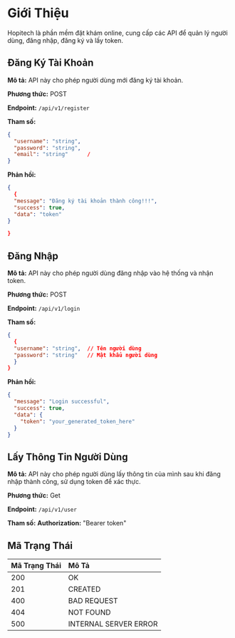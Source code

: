 # Giới Thiệu

Hopitech là phần mềm đặt khám online, cung cấp các API để quản lý người dùng, đăng nhập, đăng ký và lấy token.

## Đăng Ký Tài Khoản

**Mô tả:** API này cho phép người dùng mới đăng ký tài khoản.

**Phương thức:** POST

**Endpoint:** `/api/v1/register`

**Tham số:**
```json
{
  "username": "string",  
  "password": "string", 
  "email": "string"      /
}
```
**Phản hồi:**
```json
{
  {
  "message": "Đăng ký tài khoản thành công!!!",
  "success": true,
  "data": "token"
}

}
```
## Đăng Nhập

**Mô tả:** API này cho phép người dùng đăng nhập vào hệ thống và nhận token.

**Phương thức:** POST

**Endpoint:** `/api/v1/login`

**Tham số:**
```json
{
  {
  "username": "string",  // Tên người dùng
  "password": "string"   // Mật khẩu người dùng
  }
}
```
**Phản hồi:**
```json
{
  "message": "Login successful",
  "success": true,
  "data": {
    "token": "your_generated_token_here"
  }
}
```

## Lấy Thông Tin Người Dùng

**Mô tả:** API này cho phép người dùng lấy thông tin của mình sau khi đăng nhập thành công, sử dụng token để xác thực.

**Phương thức:** Get

**Endpoint:** `/api/v1/user`

**Tham số:**
**Authorization:** "Bearer token"

## Mã Trạng Thái


| Mã Trạng Thái | Mô Tả |
| :--- | :--- |
| 200 | OK |
| 201 | CREATED |
| 400 | BAD REQUEST |
| 404 | NOT FOUND |
| 500 | INTERNAL SERVER ERROR |
